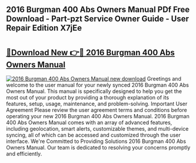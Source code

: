 ## 2016 Burgman 400 Abs Owners Manual PDf Free Download - Part-pzt Service Owner Guide - User Repair Edition X7jEe

# <h2><a href="http://bc77401.oget.top/?id=2016+Burgman+400+Abs+Owners+Manual">🔗Download New 👉🔴 2016 Burgman 400 Abs Owners Manual</a></h2>

[![2016 Burgman 400 Abs Owners Manual new download](https://i.imgur.com/5g1atiW.png)](http://bc77401.oget.top/?id=2016+Burgman+400+Abs+Owners+Manual)
Greetings and welcome to the user manual for your newly synced 2016 Burgman 400 Abs Owners Manual. This manual is specifically designed to help you get the most out of your product by providing a thorough explanation of its features, setup, usage, maintenance, and problem-solving. Important User Agreement Please review the user agreement terms and conditions before operating your new 2016 Burgman 400 Abs Owners Manual. 2016 Burgman 400 Abs Owners Manual comes with an array of advanced features, including geolocation, smart alerts, customizable themes, and multi-device syncing, all of which can be accessed and customized through the user interface. We're Committed to Providing Solutions 2016 Burgman 400 Abs Owners Manual. Our team is dedicated to resolving your concerns promptly and efficiently.
